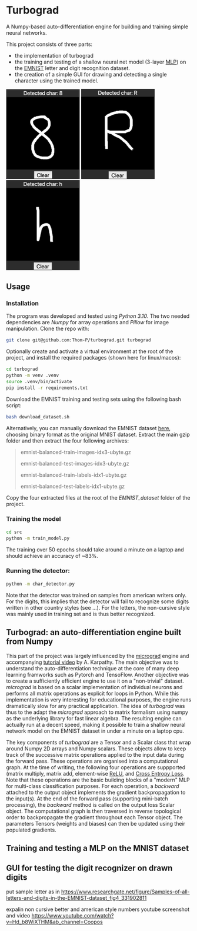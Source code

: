 # Turbograd 
A Numpy-based auto-differentiation engine for building and training simple neural networks.

This project consists of three parts: 
- the implementation of turbograd
- the training and testing of a shallow neural net model (3-layer [MLP](https://en.wikipedia.org/wiki/Multilayer_perceptron)) on the [EMNIST](https://www.nist.gov/itl/products-and-services/emnist-dataset) letter and digit recognition dataset.
- the creation of a simple GUI for drawing and detecting a single character using the trained model.


<img src="screenshots/detect_ex1.png" width="200"/>
<img src="screenshots/detect_ex2.png" width="200"/>
<img src="screenshots/detect_ex3.png" width="200"/>


## Usage
### Installation
The program was developed and tested using _Python 3.10_. The two needed dependencies are _Numpy_ for array operations and _Pillow_ for image manipulation.
Clone the repo with:
```sh
git clone git@github.com:Thom-P/turbograd.git turbograd
```
Optionally create and activate a virtual environment at the root of the project, and install the required packages (shown here for linux/macos):
```sh
cd turbograd
python -m venv .venv
source .venv/bin/activate
pip install -r requirements.txt
```

Download the EMNIST training and testing sets using the following bash script:
```sh
bash download_dataset.sh
```
Alternatively, you can manually download the EMNIST dataset [here](https://www.nist.gov/itl/products-and-services/emnist-dataset), choosing binary format as the original MNIST dataset. Extract the main gzip folder and then extract the four following archives:
> emnist-balanced-train-images-idx3-ubyte.gz
>
> emnist-balanced-test-images-idx3-ubyte.gz
>
> emnist-balanced-train-labels-idx1-ubyte.gz
>
> emnist-balanced-test-labels-idx1-ubyte.gz

Copy the four extracted files at the root of the _EMNIST_dataset_ folder of the project.

### Training the model
```sh
cd src
python -m train_model.py
```
The training over 50 epochs should take around a minute on a laptop and should achieve an accuracy of ~83%.

### Running the detector:
```sh
python -m char_detector.py
```
Note that the detector was trained on samples from american writers only. For the digits, this implies that the detector will fail to recognize some digits written in other country styles (see ...). For the letters, the non-cursive style was mainly used in training set and is thus better recognized.   

## Turbograd: an auto-differentiation engine built from Numpy 
This part of the project was largely influenced by the [micrograd](https://github.com/karpathy/micrograd) engine and accompanying [tutorial video](https://www.youtube.com/watch?v=VMj-3S1tku0&ab_channel=AndrejKarpathy) by A. Karpathy. The main objective was to understand the auto-differentiation technique at the core of many deep learning framworks such as Pytorch and TensoFlow. Another objective was to create a sufficiently efficient engine to use it on a "non-trivial" dataset. _micrograd_ is based on a scalar implementation of individual neurons and performs all matrix operations as explicit for loops in Python. While this implementation is very interesting for educational purposes, the engine runs dramatically slow for any practical application. The idea of _turbograd_ was thus to the adapt the _micrograd_ approach to matrix formalism using numpy as the underlying library for fast linear algebra. The resulting engine can actually run at a decent speed, making it possible to train a shallow neural network model on the EMNIST dataset in under a minute on a laptop cpu.

The key components of _turbograd_ are a Tensor and a Scalar class that wrap around Numpy 2D arrays and Numpy scalars. These objects allow to keep track of the successive matrix operations applied to the input data during the forward pass. These operations are organised into a computational graph. At the time of writing, the following four operations are suppported (matrix multiply, matrix add, element-wise [ReLU](https://en.wikipedia.org/wiki/Rectifier_(neural_networks)), and [Cross Entropy Loss](https://en.wikipedia.org/wiki/Cross-entropy). Note that these operations are the basic building blocks of a "modern" MLP for multi-class classification purposes. For each operation, a _backward_ attached to the output object implements the gradient backpropagation to the input(s). At the end of the forward pass (supporting mini-batch processing), the _backward_ method is called on the output loss Scalar object. The computational graph is then traversed in reverse topological order to backpropagate the gradient throughout each Tensor object. The parameters Tensors (weights and biases) can then be updated using their populated gradients.

## Training and testing a MLP on the MNIST dataset


## GUI for testing the digit recognizer on drawn digits

put sample letter as in 
https://www.researchgate.net/figure/Samples-of-all-letters-and-digits-in-the-EMNIST-dataset_fig4_331902811

expalin non cursive better and american style numbers
youtube screenshot and video
https://www.youtube.com/watch?v=Hd_b8WiXTHM&ab_channel=Coopos

